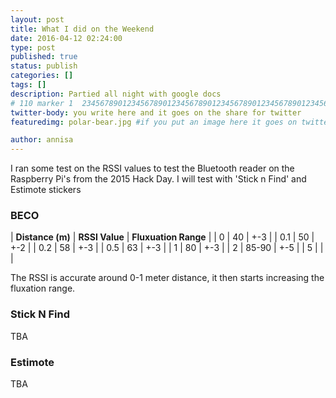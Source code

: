 ```yaml
---
layout: post
title: What I did on the Weekend
date: 2016-04-12 02:24:00
type: post
published: true
status: publish
categories: []
tags: []
description: Partied all night with google docs
# 110 marker 1  234567890123456789012345678901234567890123456789012345678901234567890123456789012345678901234567890123456789
twitter-body: you write here and it goes on the share for twitter
featuredimg: polar-bear.jpg #if you put an image here it goes on twitter too

author: annisa
---
```


I ran some test on the RSSI values to test the Bluetooth reader on the Raspberry Pi's from the 2015 Hack Day. I will test with 'Stick n Find' and Estimote stickers

### BECO

|  **Distance (m)**   | **RSSI Value**   | **Fluxuation Range**   |
| 0 | 40 | +-3 |
| 0.1 | 50 | +-2 |
| 0.2 | 58 | +-3 |
| 0.5 | 63 | +-3 |
| 1 | 80 | +-3 |
| 2 | 85-90 | +-5 |
| 5 |  |  |

The RSSI is accurate around 0-1 meter distance, it then starts increasing the fluxation range.

### Stick N Find

TBA

### Estimote

TBA
